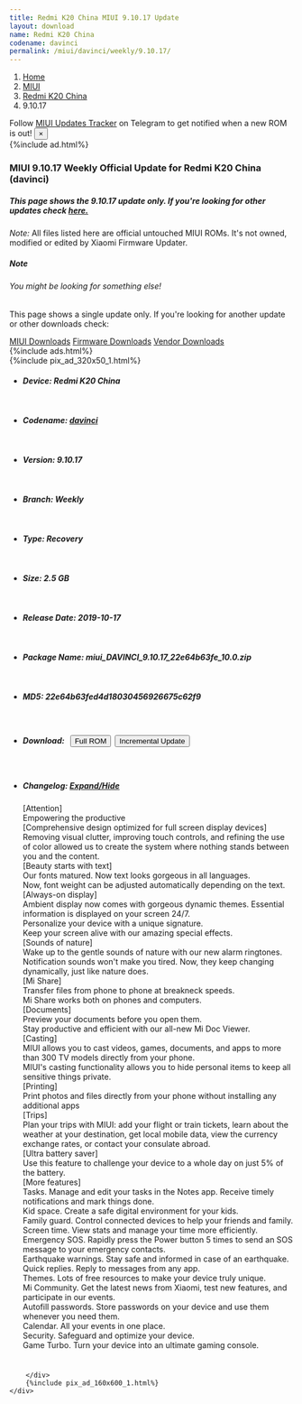 ```yaml
---
title: Redmi K20 China MIUI 9.10.17 Update
layout: download
name: Redmi K20 China
codename: davinci
permalink: /miui/davinci/weekly/9.10.17/
---
```

<nav aria-label="breadcrumb">
    <ol class="breadcrumb">
        <li class="breadcrumb-item"><a href="/">Home</a></li>
        <li class="breadcrumb-item"><a href="/miui/">MIUI</a></li>
        <li class="breadcrumb-item"><a href="/miui/davinci/">Redmi K20 China</a></li>
        <li class="breadcrumb-item active" aria-current="page">9.10.17</li>
    </ol>
</nav>
<div class="alert alert-primary alert-dismissible fade show" role="alert">
    Follow <a href="https://t.me/MIUIUpdatesTracker" class="alert-link">MIUI Updates Tracker</a> on Telegram to get
    notified when a new ROM is out!
    <button type="button" class="close" data-dismiss="alert" aria-label="Close">
        <span aria-hidden="true">&times;</span>
    </button>
</div>
{%include ad.html%}
<div class="col-12 mx-auto">
    <h3 class="title bg-light p-2 rounded">MIUI 9.10.17 Weekly Official Update for Redmi K20 China (davinci)</h3>
    <h5>This page shows the 9.10.17 update only. If you're looking for other updates check
        <a href="/miui/davinci/">here.</a></h5>
    <p><i>Note: </i>All files listed here are official untouched MIUI ROMs.
        It's not owned, modified or edited by Xiaomi Firmware Updater.</p>
    <div class="card">
        <div class="card-body">
            <h5 class="card-title">Note</h5>
            <h6 class="card-subtitle mb-2 text-muted">You might be looking for something else!</h6>
            <p class="card-text">This page shows a single update only.
                If you're looking for another update or other downloads check:</p>
            <a href="/miui/" class="card-link">MIUI Downloads</a>
            <a href="/firmware/" class="card-link">Firmware Downloads</a>
            <a href="/vendor/" class="card-link">Vendor Downloads</a>
        </div>
    </div>
    {%include ads.html%}
    <div class="row justify-content-center">
        <div class="col-10" id="downloads">
                    <div class="card card-body">
            {%include pix_ad_320x50_1.html%}
            <ul class="list-unstyled">
                <li style="padding-bottom: 10px;">
                    <h5><b>Device: </b>Redmi K20 China</h5>
                </li>
                <li style="padding-bottom: 10px;">
                    <h5><b>Codename: </b> <a href="/miui/davinci/" target="_blank">davinci</a> </h5>
                </li>
                <li style="padding-bottom: 10px;">
                    <h5><b>Version: </b>9.10.17</h5>
                </li>
                <li style="padding-bottom: 10px;">
                    <h5><b>Branch: </b>Weekly</h5>
                </li>
                <li style="padding-bottom: 10px;">
                    <h5><b>Type: </b>Recovery</h5>
                </li>
                <li style="padding-bottom: 10px;">
                    <h5><b>Size: </b>2.5 GB</h5>
                </li>
                <li style="padding-bottom: 10px;">
                    <h5><b>Release Date: </b>2019-10-17</h5>
                </li>
                <li style="padding-bottom: 10px;">
                    <h5><b>Package Name: </b><span id="filename" class="text-dark">miui_DAVINCI_9.10.17_22e64b63fe_10.0.zip</span></h5>
                </li>
                <li style="padding-bottom: 10px;">
                    <h5><b>MD5: </b><span id="md5" class="text-muted">22e64b63fed4d18030456926675c62f9</span></h5>
                </li>
                <li style="padding-bottom: 10px;">
                    <h5><b>Download: </b><button type="button" id="download" class="btn btn-primary" style="margin: 7px;"
                            onclick="window.open('https://bigota.d.miui.com/9.10.17/miui_DAVINCI_9.10.17_22e64b63fe_10.0.zip', '_blank');"><i class="fa fa-download"></i> Full ROM</button><button type="button" id="incremental_download" class="btn btn-warning" onclick="window.open('https://bigota.d.miui.com/9.10.17/miui-blockota-cepheus-9.10.11-9.10.17-d97dfa82ce-10.0.zip', '_blank');"><i class="fa fa-download"></i> Incremental Update</button></h5>
                </li>
                <li style="padding-bottom: 10px;">
                    <h5><b>Changelog: </b><a href="#davinci_1_changelog" data-toggle="collapse" role="button"
                            aria-expanded="false" aria-controls="davinci_1_changelog"> <i class="fa fa-arrow-down"
                                aria-hidden="true"></i> Expand/Hide</a></h5>
                    <div class="collapse" id="davinci_1_changelog">
                        <p id="changelog_text">[Attention]<br>Empowering the productive<br>[Comprehensive design optimized for full screen display devices]<br>Removing visual clutter, improving touch controls, and refining the use of color allowed us to create the system where nothing stands between you and the content.<br>[Beauty starts with text]<br>Our fonts matured. Now text looks gorgeous in all languages.<br>Now, font weight can be adjusted automatically depending on the text. <br>[Always-on display]<br>Ambient display now comes with gorgeous dynamic themes. Essential information is displayed on your screen 24/7.<br>Personalize your device with a unique signature.<br>Keep your screen alive with our amazing special effects.<br>[Sounds of nature]<br>Wake up to the gentle sounds of nature with our new alarm ringtones.<br>Notification sounds won't make you tired. Now, they keep changing dynamically, just like nature does.<br>[Mi Share]<br>Transfer files from phone to phone at breakneck speeds.<br>Mi Share works both on phones and computers.<br>[Documents]<br>Preview your documents before you open them.<br>Stay productive and efficient with our all-new Mi Doc Viewer.<br>[Casting]<br>MIUI allows you to cast videos, games, documents, and apps to more than 300 TV models directly from your phone.<br>MIUI's casting functionality allows you to hide personal items to keep all sensitive things private.<br>[Printing]<br>Print photos and files directly from your phone without installing any additional apps<br>[Trips]<br>Plan your trips with MIUI: add your flight or train tickets, learn about the weather at your destination, get local mobile data, view the currency exchange rates, or contact your consulate abroad.<br>[Ultra battery saver]<br>Use this feature to challenge your device to a whole day on just 5% of the battery.<br>[More features]<br>Tasks. Manage and edit your tasks in the Notes app. Receive timely notifications and mark things done.<br>Kid space. Create a safe digital environment for your kids.<br>Family guard. Control connected devices to help your friends and family.<br>Screen time. View stats and manage your time more efficiently.<br>Emergency SOS. Rapidly press the Power button 5 times to send an SOS message to your emergency contacts.<br>Earthquake warnings. Stay safe and informed in case of an earthquake.<br>Quick replies. Reply to messages from any app.<br>Themes. Lots of free resources to make your device truly unique.<br>Mi Community. Get the latest news from Xiaomi, test new features, and participate in our events.<br>Autofill passwords. Store passwords on your device and use them whenever you need them.<br>Calendar. All your events in one place.<br>Security. Safeguard and optimize your device.<br>Game Turbo. Turn your device into an ultimate gaming console.</p>
                    </div>
                </li>
            </ul>
        </div>

        </div>
        {%include pix_ad_160x600_1.html%}
    </div>
</div>